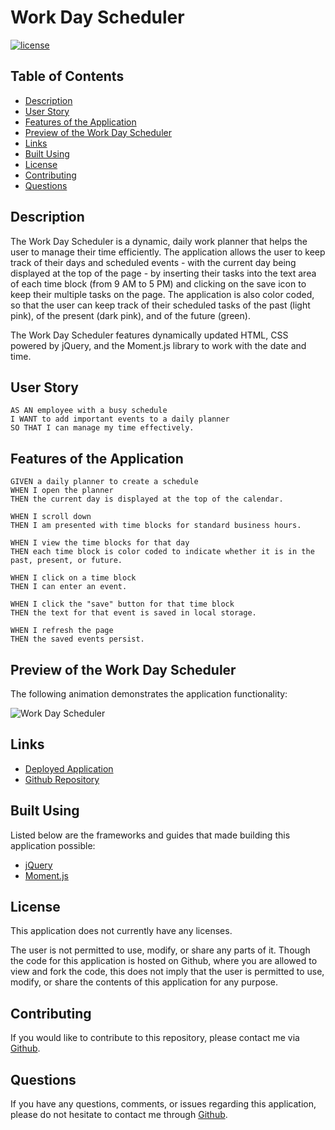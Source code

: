 # Work Day Scheduler

[![license](https://img.shields.io/badge/license-Unlicense-blue.svg)](http://unlicense.org/)

## Table of Contents
*  [Description](#description)
*  [User Story](#user-story)
*  [Features of the Application](#features-of-the-application)
*  [Preview of the Work Day Scheduler](#preview-of-the-work-day-scheduler)
*  [Links](#links)
*  [Built Using](#built-using)
*  [License](#license)
*  [Contributing](#contributing)
*  [Questions](#questions)

## Description

The Work Day Scheduler is a dynamic, daily work planner that helps the user to manage their time efficiently. The application allows the user to keep track of their days and scheduled events - with the current day being displayed at the top of the page - by inserting their tasks into the text area of each time block (from 9 AM to 5 PM) and clicking on the save icon to keep their multiple tasks on the page. The application is also color coded, so that the user can keep track of their scheduled tasks of the past (light pink), of the present (dark pink), and of the future (green).

The Work Day Scheduler features dynamically updated HTML, CSS powered by jQuery, and the Moment.js library to work with the date and time.

## User Story
~~~
AS AN employee with a busy schedule  
I WANT to add important events to a daily planner  
SO THAT I can manage my time effectively.  
~~~

## Features of the Application
~~~
GIVEN a daily planner to create a schedule  
WHEN I open the planner  
THEN the current day is displayed at the top of the calendar.  

WHEN I scroll down  
THEN I am presented with time blocks for standard business hours.  

WHEN I view the time blocks for that day  
THEN each time block is color coded to indicate whether it is in the past, present, or future.  

WHEN I click on a time block  
THEN I can enter an event.  

WHEN I click the "save" button for that time block  
THEN the text for that event is saved in local storage.  

WHEN I refresh the page  
THEN the saved events persist.  
~~~

## Preview of the Work Day Scheduler

The following animation demonstrates the application functionality:

![Work Day Scheduler](https://github.com/rh9891/WorkDayScheduler/blob/master/images/Work%20Day%20Scheduler.gif)

## Links
- [Deployed Application](https://rh9891.github.io/WorkDayScheduler)
- [Github Repository](https://github.com/rh9891/WorkDayScheduler)

## Built Using

Listed below are the frameworks and guides that made building this application possible:

* [jQuery](https://jquery.com/)
* [Moment.js](https://momentjs.com/docs/)

## License

This application does not currently have any licenses.

The user is not permitted to use, modify, or share any parts of it. Though the code for this application is hosted on Github, where you are allowed to view and fork the code, this does not imply that the user is permitted to use, modify, or share the contents of this application for any purpose.

## Contributing

If you would like to contribute to this repository, please contact me via [Github](https://github.com/rh9891).

## Questions

If you have any questions, comments, or issues regarding this application, please do not hesitate to contact me through [Github](https://github.com/rh9891).